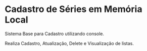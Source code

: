 # Cadastro de Séries em Memória Local

Sistema Base para Cadastro utilizando console. 

Realiza Cadastro, Atualização, Delete e Visualização de listas.

